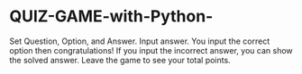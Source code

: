 # QUIZ-GAME-with-Python-
Set Question, Option, and Answer. Input answer. You input the correct option then congratulations! If you input the incorrect answer, you can show the solved answer. Leave the game to see your total points. 
